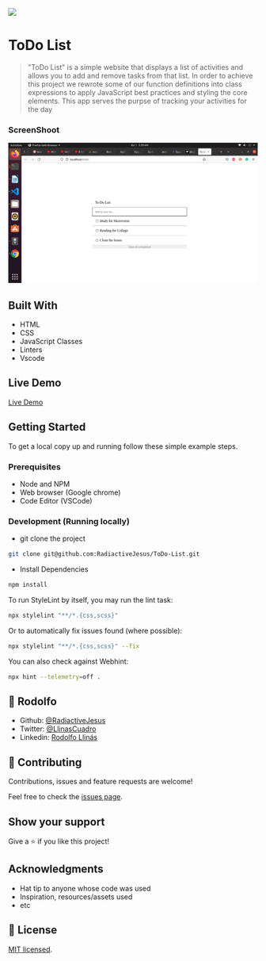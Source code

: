 ![](https://img.shields.io/badge/Microverse-blueviolet)

# ToDo List

> "ToDo List" is a simple website that displays a list of activities and allows you to add and remove tasks from that list. In order to achieve this project we rewrote some of our function definitions into class expressions to apply JavaScript best practices and styling the core elements. This app serves the purpse of tracking your activities for the day


### ScreenShoot
![screenshot](./image/Milestone1.png)


## Built With

- HTML
- CSS 
- JavaScript Classes
- Linters
- Vscode

## Live Demo

[Live Demo](https://radiactivejesus.github.io/ToDo-List/)

## Getting Started

To get a local copy up and running follow these simple example steps.

### Prerequisites

- Node and NPM
- Web browser (Google chrome)
- Code Editor (VSCode)

### Development (Running locally)

- git clone the project

```bash 
git clone git@github.com:RadiactiveJesus/ToDo-List.git
```

- Install Dependencies

```bash
npm install
```

To run StyleLint by itself, you may run the lint task:

```bash
npx stylelint "**/*.{css,scss}"
```

Or to automatically fix issues found (where possible):

```bash
npx stylelint "**/*.{css,scss}" --fix
```

You can also check against Webhint:

```bash
npx hint --telemetry=off .
```

  ## 👤 **Rodolfo**

- Github: [@RadiactiveJesus](https://github.com/RadiactiveJesus)
- Twitter: [@LlinasCuadro](https://twitter.com/LlinasCuadro)
- Linkedin: [Rodolfo Llinás](https://www.linkedin.com/in/rodolfo-llin%C3%A1s-691b50181/)


## 🤝 Contributing

Contributions, issues and feature requests are welcome!

Feel free to check the [issues page](https://github.com/RadiactiveJesus/ToDo-List/issues).

## Show your support

Give a ⭐️ if you like this project!

## Acknowledgments

- Hat tip to anyone whose code was used
- Inspiration, resources/assets used
- etc

## 📝 License

[MIT licensed](https://github.com/Debas-31/awesomebooks/blob/Milestone-1-manage-book-collection/MIT.md).